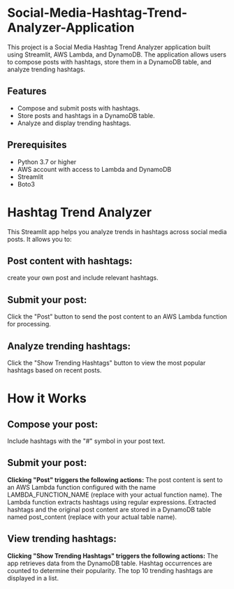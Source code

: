 # Social-Media-Hashtag-Trend-Analyzer-Application
This project is a Social Media Hashtag Trend Analyzer application built using Streamlit, AWS Lambda, and DynamoDB.  The application allows users to compose posts with hashtags, store them in a DynamoDB table, and analyze trending hashtags.

## Features

* Compose and submit posts with hashtags.
* Store posts and hashtags in a DynamoDB table.
* Analyze and display trending hashtags.

## Prerequisites

* Python 3.7 or higher
* AWS account with access to Lambda and DynamoDB
* Streamlit
* Boto3


# Hashtag Trend Analyzer

This Streamlit app helps you analyze trends in hashtags across social media posts. It allows you to:

## Post content with hashtags: 
create your own post and include relevant hashtags.

## Submit your post: 
Click the "Post" button to send the post content to an AWS Lambda function for processing.

## Analyze trending hashtags: 
Click the "Show Trending Hashtags" button to view the most popular hashtags based on recent posts.


# How it Works

## Compose your post: 

Include hashtags with the "#" symbol in your post text.

## Submit your post: 

**Clicking "Post" triggers the following actions:**
The post content is sent to an AWS Lambda function configured with the name LAMBDA_FUNCTION_NAME (replace with your actual function name).
The Lambda function extracts hashtags using regular expressions.
Extracted hashtags and the original post content are stored in a DynamoDB table named post_content (replace with your actual table name).

## View trending hashtags: 

**Clicking "Show Trending Hashtags" triggers the following actions:**
The app retrieves data from the DynamoDB table.
Hashtag occurrences are counted to determine their popularity.
The top 10 trending hashtags are displayed in a list.
